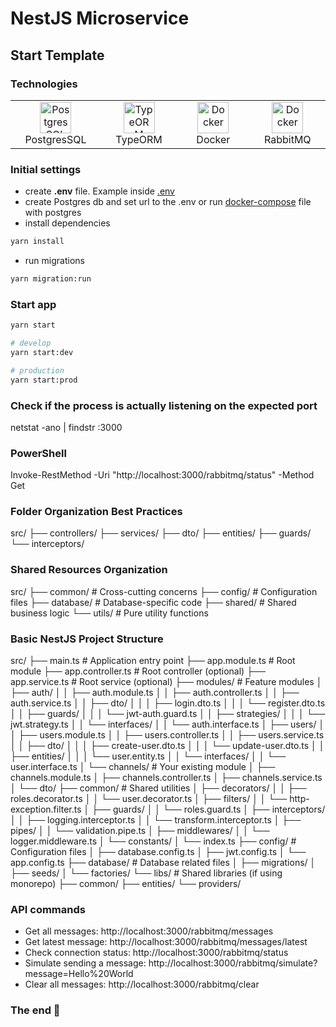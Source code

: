 # NestJS Microservice

## Start Template

### Technologies

<table width="100%">
    <tr>  
      <td align="center" valign="middle" width="17%">
      <a href="https://www.postgresql.org/">
      <img height="50" alt="PostgresSQL" src="https://upload.wikimedia.org/wikipedia/commons/thumb/2/29/Postgresql_elephant.svg/640px-Postgresql_elephant.svg.png"/>
      </a>
      <br />
      PostgresSQL
    </td>
    <td align="center" valign="middle" width="17%">
      <a href="https://typeorm.io/">
      <img height="50" alt="TypeORM" src="https://www.zoneofit.com/wp-content/uploads/2021/06/type-orm.png"/>
      </a>
      <br />
      TypeORM
    </td>
    <td align="center" valign="middle" width="17%">
      <a href="https://www.docker.com/">
      <img height="50" alt="Docker" src="https://d1.awsstatic.com/acs/characters/Logos/Docker-Logo_Horizontel_279x131.b8a5c41e56b77706656d61080f6a0217a3ba356d.png"/>
      </a>
      <br />
      Docker
    </td>
    <td align="center" valign="middle" width="17%">
      <a href="https://www.npmjs.com/package/@golevelup/nestjs-rabbitmq">
      <img height="50" alt="Docker" src="https://www.nastel.com/wp-content/uploads/2022/05/rabbitmq.png"/>
      </a>
      <br />
      RabbitMQ
    </td>
    </tr>
</table>

### Initial settings

-   create <b>.env</b> file. Example inside <a href="https://github.com/daniel-wolfson/Nest-microservice-template/blob/master/.env">.env</a>
-   create Postgres db and set url to the .env or run <a href="https://github.com/daniel-wolfson/Nest-microservice-template/blob/master/docker/postgres/docker-compose.yml">docker-compose</a> file with postgres
-   install dependencies

```sh
yarn install
```

-   run migrations

```sh
yarn migration:run
```

### Start app

```sh
yarn start

# develop
yarn start:dev

# production
yarn start:prod
```

### Check if the process is actually listening on the expected port

netstat -ano | findstr :3000

### PowerShell

Invoke-RestMethod -Uri "http://localhost:3000/rabbitmq/status" -Method Get

### Folder Organization Best Practices

src/
├── controllers/
├── services/
├── dto/
├── entities/
├── guards/
└── interceptors/

### Shared Resources Organization

src/
├── common/ # Cross-cutting concerns
├── config/ # Configuration files
├── database/ # Database-specific code
├── shared/ # Shared business logic
└── utils/ # Pure utility functions

### Basic NestJS Project Structure

src/
├── main.ts # Application entry point
├── app.module.ts # Root module
├── app.controller.ts # Root controller (optional)
├── app.service.ts # Root service (optional)
├── modules/ # Feature modules
│ ├── auth/
│ │ ├── auth.module.ts
│ │ ├── auth.controller.ts
│ │ ├── auth.service.ts
│ │ ├── dto/
│ │ │ ├── login.dto.ts
│ │ │ └── register.dto.ts
│ │ ├── guards/
│ │ │ └── jwt-auth.guard.ts
│ │ ├── strategies/
│ │ │ └── jwt.strategy.ts
│ │ └── interfaces/
│ │ └── auth.interface.ts
│ ├── users/
│ │ ├── users.module.ts
│ │ ├── users.controller.ts
│ │ ├── users.service.ts
│ │ ├── dto/
│ │ │ ├── create-user.dto.ts
│ │ │ └── update-user.dto.ts
│ │ ├── entities/
│ │ │ └── user.entity.ts
│ │ └── interfaces/
│ │ └── user.interface.ts
│ └── channels/ # Your existing module
│ ├── channels.module.ts
│ ├── channels.controller.ts
│ ├── channels.service.ts
│ └── dto/
├── common/ # Shared utilities
│ ├── decorators/
│ │ ├── roles.decorator.ts
│ │ └── user.decorator.ts
│ ├── filters/
│ │ └── http-exception.filter.ts
│ ├── guards/
│ │ └── roles.guard.ts
│ ├── interceptors/
│ │ ├── logging.interceptor.ts
│ │ └── transform.interceptor.ts
│ ├── pipes/
│ │ └── validation.pipe.ts
│ ├── middlewares/
│ │ └── logger.middleware.ts
│ └── constants/
│ └── index.ts
├── config/ # Configuration files
│ ├── database.config.ts
│ ├── jwt.config.ts
│ └── app.config.ts
├── database/ # Database related files
│ ├── migrations/
│ ├── seeds/
│ └── factories/
└── libs/ # Shared libraries (if using monorepo)
├── common/
├── entities/
└── providers/

### API commands

-   Get all messages: http://localhost:3000/rabbitmq/messages
-   Get latest message: http://localhost:3000/rabbitmq/messages/latest
-   Check connection status: http://localhost:3000/rabbitmq/status
-   Simulate sending a message: http://localhost:3000/rabbitmq/simulate?message=Hello%20World
-   Clear all messages: http://localhost:3000/rabbitmq/clear

### The end 🙂
